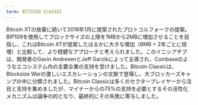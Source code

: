 ```yaml
---
term: BITCOIN CLASSIC
---
```


Bitcoin XTの放棄に続いて2016年1月に提案されたプロトコルフォークの提案。BIP109を使用してブロックサイズの上限を1MBから2MBに増加させることを目指し、これはBitcoin XTが提案したはるかに大きな増加（8MB + 2年ごとに倍増）と比較して、より穏健なアプローチと考えられました。このイニシアチブは、開発者のGavin AndresenとJeff Garzikによって主導され、Coinbaseのようなエコシステム内の主要企業の支持を受けました。Bitcoin Classicは、Blocksize Warの激しいエスカレーションの文脈で登場し、大ブロッカーズキャンプの中に分類されました。Bitcoin Classicは多くのセクタープレイヤーから注目と支持を集めましたが、マイナーからの75%の支持を必要とするその活性化メカニズムは論争の的となり、最終的にその失敗に寄与しました。
